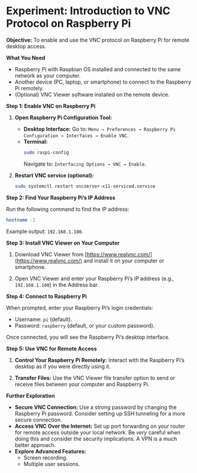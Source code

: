 # Experiment: Introduction to VNC Protocol on Raspberry Pi

**Objective:** To enable and use the VNC protocol on Raspberry Pi for remote desktop access.

**What You Need**

* Raspberry Pi with Raspbian OS installed and connected to the same network as your computer.
* Another device (PC, laptop, or smartphone) to connect to the Raspberry Pi remotely.
* (Optional) VNC Viewer software installed on the remote device.

**Step 1: Enable VNC on Raspberry Pi**

1. **Open Raspberry Pi Configuration Tool:**

   * **Desktop Interface:** Go to: `Menu → Preferences → Raspberry Pi Configuration → Interfaces → Enable VNC`.
   * **Terminal:**
     ```bash
     sudo raspi-config
     ```
     Navigate to: `Interfacing Options → VNC → Enable`.

2. **Restart VNC service (optional):**

   ```bash
   sudo systemctl restart vncserver-x11-serviced.service
   ```

**Step 2: Find Your Raspberry Pi’s IP Address**

Run the following command to find the IP address:

```bash
hostname -I
```

Example output: `192.168.1.100`.

**Step 3: Install VNC Viewer on Your Computer**

1. Download VNC Viewer from [https://www.realvnc.com/](https://www.realvnc.com/) and install it on your computer or smartphone.

2. Open VNC Viewer and enter your Raspberry Pi’s IP address (e.g., `192.168.1.100`) in the Address bar.

**Step 4: Connect to Raspberry Pi**

When prompted, enter your Raspberry Pi’s login credentials:

* Username: `pi` (default).
* Password: `raspberry` (default, or your custom password).

Once connected, you will see the Raspberry Pi’s desktop interface.

**Step 5: Use VNC for Remote Access**

1. **Control Your Raspberry Pi Remotely:** Interact with the Raspberry Pi’s desktop as if you were directly using it.

2. **Transfer Files:** Use the VNC Viewer file transfer option to send or receive files between your computer and Raspberry Pi.

**Further Exploration**

* **Secure VNC Connection:** Use a strong password by changing the Raspberry Pi password.  Consider setting up SSH tunneling for a more secure connection.
* **Access VNC Over the Internet:** Set up port forwarding on your router for remote access outside your local network.  Be *very* careful when doing this and consider the security implications.  A VPN is a much better approach.
* **Explore Advanced Features:**
    * Screen recording.
    * Multiple user sessions.

